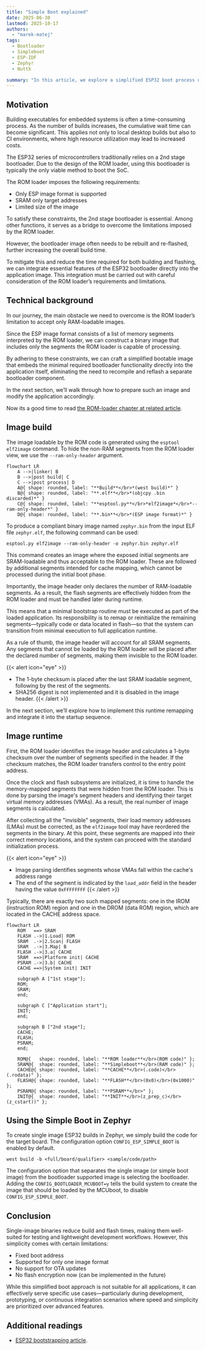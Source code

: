 ```yaml
---
title: "Simple Boot explained"
date: 2025-06-30
lastmod: 2025-10-17
authors:
  - "marek-matej"
tags:
  - Bootloader
  - Simpleboot
  - ESP-IDF
  - Zephyr
  - NuttX

summary: "In this article, we explore a simplified ESP32 boot process using single-image binaries to speed up build and flash times — ideal for development workflows. This approach sacrifices features like OTA updates but enables faster iteration."
---
```


## Motivation

Building executables for embedded systems is often a time-consuming process. As the number of builds increases, the cumulative wait time can become significant. This applies not only to local desktop builds but also to CI environments, where high resource utilization may lead to increased costs.

The ESP32 series of microcontrollers traditionally relies on a 2nd stage bootloader. Due to the design of the ROM loader, using this bootloader is typically the only viable method to boot the SoC.

The ROM loader imposes the following requirements:
- Only ESP image format is supported
- SRAM only target addresses
- Limited size of the image

To satisfy these constraints, the 2nd stage bootloader is essential. Among other functions, it serves as a bridge to overcome the limitations imposed by the ROM loader.

However, the bootloader image often needs to be rebuilt and re-flashed, further increasing the overall build time.

To mitigate this and reduce the time required for both building and flashing, we can integrate essential features of the ESP32 bootloader directly into the application image. This integration must be carried out with careful consideration of the ROM loader’s requirements and limitations.

## Technical background

In our journey, the main obstacle we need to overcome is the ROM loader’s limitation to accept only RAM-loadable images.

Since the ESP image format consists of a list of memory segments interpreted by the ROM loader, we can construct a binary image that includes only the segments the ROM loader is capable of processing.

By adhering to these constraints, we can craft a simplified bootable image that embeds the minimal required bootloader functionality directly into the application itself, eliminating the need to recompile and reflash a separate bootloader component.

In the next section, we’ll walk through how to prepare such an image and modify the application accordingly.

Now its a good time to read [the ROM-loader chapter at related article](https://developer.espressif.com/blog/esp32-bootstrapping/#rom-loader).

## Image build

The image loadable by the ROM code is generated using the `esptool elf2image` command. To hide the non-RAM segments from the ROM loader view, we use the `--ram-only-header` argument.

```mermaid
flowchart LR
	A -->|linker| B
	B -->|post build| C
	C -->|post process| D
	A@{ shape: rounded, label: "**Build**</br>*(west build)*" }
	B@{ shape: rounded, label: "**.elf**</br>*(objcpy .bin discarded)*" }
	C@{ shape: rounded, label: "**esptool.py**</br>*elf2image*</br>*--ram-only-header*" }
	D@{ shape: rounded, label: "**.bin**</br>*(ESP image format)*" }
```

To produce a compliant binary image named `zephyr.bin` from the input ELF file `zephyr.elf`, the following command can be used:

```shell
esptool.py elf2image --ram-only-header -o zephyr.bin zephyr.elf
```

This command creates an image where the exposed initial segments are SRAM-loadable and thus acceptable to the ROM loader. These are followed by additional segments intended for cache mapping, which cannot be processed during the initial boot phase.

Importantly, the image header only declares the number of RAM-loadable segments. As a result, the flash segments are effectively hidden from the ROM loader and must be handled later during runtime.

This means that a minimal bootstrap routine must be executed as part of the loaded application. Its responsibility is to remap or reinitialize the remaining segments—typically code or data located in flash—so that the system can transition from minimal execution to full application runtime.

As a rule of thumb, the image header will account for all SRAM segments. Any segments that cannot be loaded by the ROM loader will be placed after the declared number of segments, making them invisible to the ROM loader.

{{< alert icon="eye" >}}
- The 1-byte checksum is placed after the last SRAM loadable segment, following by the rest of the segments.
- SHA256 digest is not implemented and it is disabled in the image header.
{{< /alert >}}

In the next section, we’ll explore how to implement this runtime remapping and integrate it into the startup sequence.

## Image runtime

First, the ROM loader identifies the image header and calculates a 1-byte checksum over the number of segments specified in the header. If the checksum matches, the ROM loader transfers control to the entry point address.

Once the clock and flash subsystems are initialized, it is time to handle the memory-mapped segments that were hidden from the ROM loader. This is done by parsing the image's segment headers and identifying their target virtual memory addresses (VMAs). As a result, the real number of image segments is calculated.

After collecting all the "invisible" segments, their load memory addresses (LMAs) must be corrected, as the `elf2image` tool may have reordered the segments in the binary. At this point, these segments are mapped into their correct memory locations, and the system can proceed with the standard initialization process.

{{< alert icon="eye" >}}
- Image parsing identifies segments whose VMAs fall within the cache's address range
- The end of the segment is indicated by the `load_addr` field in the header having the value `0xFFFFFFFF`
{{< /alert >}}

Typically, there are exactly two such mapped segments: one in the IROM (instruction ROM) region and one in the DROM (data ROM) region, which are located in the CACHE address space.


```mermaid
flowchart LR
	ROM   ==> SRAM
	FLASH .->|1.Load| ROM
	SRAM  .->|2.Scan| FLASH
	SRAM  .->|3.Map| B
	FLASH .->|3.a| CACHE
	SRAM  ==>|Platform init| CACHE
	PSRAM .->|3.b| CACHE
	CACHE ==>|System init| INIT

	subgraph A ["1st stage"];
	ROM;
	SRAM;
	end;

	subgraph C ["Application start"];
	INIT;
	end;

	subgraph B ["2nd stage"];
	CACHE;
	FLASH;
	PSRAM;
	end;

	ROM@{   shape: rounded, label: "**ROM loader**</br>(ROM code)" };
	SRAM@{  shape: rounded, label: "**Simpleboot**</br>(RAM code)" };
	CACHE@{ shape: rounded, label: "**CACHE**</br>(.code)</br>(.rodata)" };
	FLASH@{ shape: rounded, label: "**FLASH**</br>(0x0)</br>(0x1000)" };
	PSRAM@{ shape: rounded, label: "**PSRAM**</br>" };
	INIT@{  shape: rounded, label: "**INIT**</br>(z_prep_c)</br>(z_cstart))" };

```

## Using the Simple Boot in Zephyr

To create single image ESP32 builds in Zephyr, we simply build the code for the target board. The configuration option `CONFIG_ESP_SIMPLE_BOOT` is enabled by default.

```shell
west build -b <full/board/qualifier> <sample/code/path>
```

The configuration option that separates the single image (or simple boot image) from the bootloader supported image is selecting the bootloader. Adding the `CONFIG_BOOTLOADER_MCUBOOT=y` tells the build system to create the image that should be loaded by the MCUboot, to disable `CONFIG_ESP_SIMPLE_BOOT`.

## Conclusion

Single-image binaries reduce build and flash times, making them well-suited for testing and lightweight development workflows. However, this simplicity comes with certain limitations:

- Fixed boot address
- Supported for only one image format
- No support for OTA updates
- No flash encryption now (can be implemented in the future)

While this simplified boot approach is not suitable for all applications, it can effectively serve specific use cases—particularly during development, prototyping, or continuous integration scenarios where speed and simplicity are prioritized over advanced features.

## Additional readings

- [ESP32 bootstrapping article](https://developer.espressif.com/blog/2024/10/esp32-bootstrapping/).
